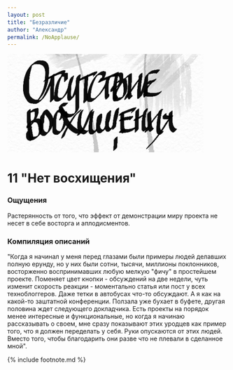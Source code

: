 ```yaml
---
layout: post
title: "Безразличие"
author: "Александр"
permalink: /NoApplause/
---
```

!["Нет восхищения"](/_img/11.jpg)
# 11 "Нет восхищения"

### Ощущения
Растерянность от того, что эффект от демонстрации миру проекта не несет в себе восторга и аплодисментов.

### Компиляция описаний
"Когда я начинал у меня перед глазами были примеры людей делавших полную ерунду, но у них были сотни, тысячи, миллионы поклонников, восторженно воспринимавших любую мелкую "фичу" в простейшем проекте. Поменяет цвет кнопки - обсуждений на две недели, чуть изменит скорость реакции - моментально статья или пост у всех техноблоггеров. Даже тетки в автобусах что-то обсуждают. А я как на какой-то заштатной конференции. Ползала уже бухает в буфете, другая половина ждет следующего докладчика. Есть проекты на порядок менее интересные и функциональные, но когда я начинаю рассказывать о своем, мне сразу показывают этих уродцев как пример того, что я должен переделать у себя. Руки опускаются от этих людей. Вместо того, чтобы благодарить они разве что не плевали в сделанное мной".

{% include footnote.md %}
